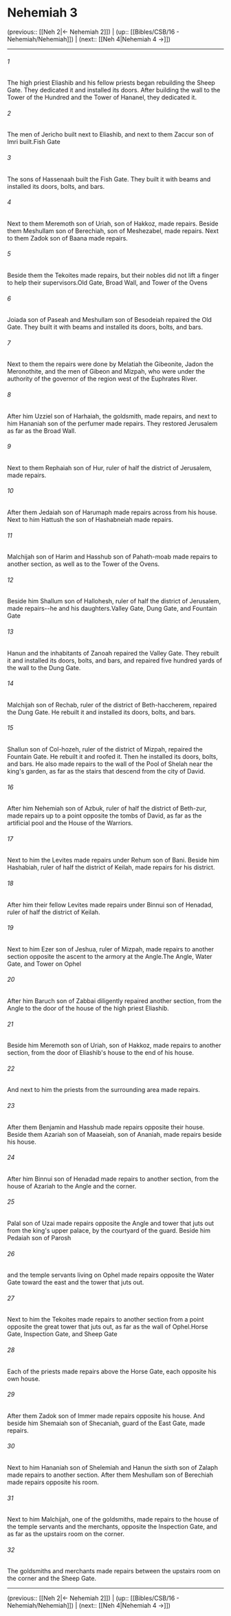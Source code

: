 # Nehemiah 3

(previous:: [[Neh 2|← Nehemiah 2]]) | (up:: [[Bibles/CSB/16 - Nehemiah/Nehemiah]]) | (next:: [[Neh 4|Nehemiah 4 →]])

***


###### 1 
The high priest Eliashib and his fellow priests began rebuilding the Sheep Gate. They dedicated it and installed its doors. After building the wall to the Tower of the Hundred and the Tower of Hananel, they dedicated it. 

###### 2 
The men of Jericho built next to Eliashib, and next to them Zaccur son of Imri built.Fish Gate 

###### 3 
The sons of Hassenaah built the Fish Gate. They built it with beams and installed its doors, bolts, and bars. 

###### 4 
Next to them Meremoth son of Uriah, son of Hakkoz, made repairs. Beside them Meshullam son of Berechiah, son of Meshezabel, made repairs. Next to them Zadok son of Baana made repairs. 

###### 5 
Beside them the Tekoites made repairs, but their nobles did not lift a finger to help their supervisors.Old Gate, Broad Wall, and Tower of the Ovens 

###### 6 
Joiada son of Paseah and Meshullam son of Besodeiah repaired the Old Gate. They built it with beams and installed its doors, bolts, and bars. 

###### 7 
Next to them the repairs were done by Melatiah the Gibeonite, Jadon the Meronothite, and the men of Gibeon and Mizpah, who were under the authority of the governor of the region west of the Euphrates River. 

###### 8 
After him Uzziel son of Harhaiah, the goldsmith, made repairs, and next to him Hananiah son of the perfumer made repairs. They restored Jerusalem as far as the Broad Wall. 

###### 9 
Next to them Rephaiah son of Hur, ruler of half the district of Jerusalem, made repairs. 

###### 10 
After them Jedaiah son of Harumaph made repairs across from his house. Next to him Hattush the son of Hashabneiah made repairs. 

###### 11 
Malchijah son of Harim and Hasshub son of Pahath-moab made repairs to another section, as well as to the Tower of the Ovens. 

###### 12 
Beside him Shallum son of Hallohesh, ruler of half the district of Jerusalem, made repairs--he and his daughters.Valley Gate, Dung Gate, and Fountain Gate 

###### 13 
Hanun and the inhabitants of Zanoah repaired the Valley Gate. They rebuilt it and installed its doors, bolts, and bars, and repaired five hundred yards of the wall to the Dung Gate. 

###### 14 
Malchijah son of Rechab, ruler of the district of Beth-haccherem, repaired the Dung Gate. He rebuilt it and installed its doors, bolts, and bars. 

###### 15 
Shallun son of Col-hozeh, ruler of the district of Mizpah, repaired the Fountain Gate. He rebuilt it and roofed it. Then he installed its doors, bolts, and bars. He also made repairs to the wall of the Pool of Shelah near the king's garden, as far as the stairs that descend from the city of David. 

###### 16 
After him Nehemiah son of Azbuk, ruler of half the district of Beth-zur, made repairs up to a point opposite the tombs of David, as far as the artificial pool and the House of the Warriors. 

###### 17 
Next to him the Levites made repairs under Rehum son of Bani. Beside him Hashabiah, ruler of half the district of Keilah, made repairs for his district. 

###### 18 
After him their fellow Levites made repairs under Binnui son of Henadad, ruler of half the district of Keilah. 

###### 19 
Next to him Ezer son of Jeshua, ruler of Mizpah, made repairs to another section opposite the ascent to the armory at the Angle.The Angle, Water Gate, and Tower on Ophel 

###### 20 
After him Baruch son of Zabbai diligently repaired another section, from the Angle to the door of the house of the high priest Eliashib. 

###### 21 
Beside him Meremoth son of Uriah, son of Hakkoz, made repairs to another section, from the door of Eliashib's house to the end of his house. 

###### 22 
And next to him the priests from the surrounding area made repairs. 

###### 23 
After them Benjamin and Hasshub made repairs opposite their house. Beside them Azariah son of Maaseiah, son of Ananiah, made repairs beside his house. 

###### 24 
After him Binnui son of Henadad made repairs to another section, from the house of Azariah to the Angle and the corner. 

###### 25 
Palal son of Uzai made repairs opposite the Angle and tower that juts out from the king's upper palace, by the courtyard of the guard. Beside him Pedaiah son of Parosh 

###### 26 
and the temple servants living on Ophel made repairs opposite the Water Gate toward the east and the tower that juts out. 

###### 27 
Next to him the Tekoites made repairs to another section from a point opposite the great tower that juts out, as far as the wall of Ophel.Horse Gate, Inspection Gate, and Sheep Gate 

###### 28 
Each of the priests made repairs above the Horse Gate, each opposite his own house. 

###### 29 
After them Zadok son of Immer made repairs opposite his house. And beside him Shemaiah son of Shecaniah, guard of the East Gate, made repairs. 

###### 30 
Next to him Hananiah son of Shelemiah and Hanun the sixth son of Zalaph made repairs to another section. After them Meshullam son of Berechiah made repairs opposite his room. 

###### 31 
Next to him Malchijah, one of the goldsmiths, made repairs to the house of the temple servants and the merchants, opposite the Inspection Gate, and as far as the upstairs room on the corner. 

###### 32 
The goldsmiths and merchants made repairs between the upstairs room on the corner and the Sheep Gate.

***

(previous:: [[Neh 2|← Nehemiah 2]]) | (up:: [[Bibles/CSB/16 - Nehemiah/Nehemiah]]) | (next:: [[Neh 4|Nehemiah 4 →]])
